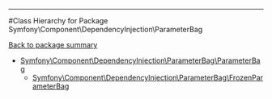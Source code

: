 - - -

#Class Hierarchy for Package Symfony\Component\DependencyInjection\ParameterBag

<div><a href='https://github.com/JeyDotC/Hirudo-docs/tree/master/symfony/component/dependencyinjection/parameterbag'>Back to package summary</a></div>

<ul>
<li><a href="https://github.com/JeyDotC/Hirudo-docs/blob/master/Symfony/Component/DependencyInjection/ParameterBag/ParameterBag.md">Symfony\Component\DependencyInjection\ParameterBag\ParameterBag</a><ul>
<li><a href="https://github.com/JeyDotC/Hirudo-docs/blob/master/Symfony/Component/DependencyInjection/ParameterBag/FrozenParameterBag.md">Symfony\Component\DependencyInjection\ParameterBag\FrozenParameterBag</a></li>
</ul>
</li>
</ul>
